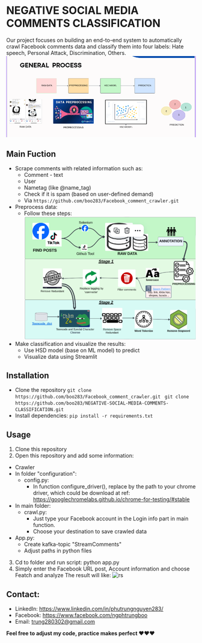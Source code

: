 # NEGATIVE SOCIAL MEDIA COMMENTS CLASSIFICATION

Our project focuses on building an end-to-end system to automatically crawl Facebook comments data and classify them into four labels: Hate speech, Personal Attack, Discrimination, Others.
![Total](general.png)
 ## Main Fuction 
- Scrape comments with related information such as: 
  - Comment - text 
  - User 
  - Nametag (like @name_tag) 
  - Check if it is spam (based on user-defined demand)  
  - Via ```https://github.com/boo283/Facebook_comment_crawler.git ```
- Preprocess data:
  - Follow these steps:
  ![Preprocess](prepro.png)
- Make classification and visualize the results:
  - Use HSD model (base on ML model) to predict
  - Visualize data using Streamlit 
  
## Installation
- Clone the repository
  ``` git clone https://github.com/boo283/Facebook_comment_crawler.git ```
  ``` git clone https://github.com/boo283/NEGATIVE-SOCIAL-MEDIA-COMMENTS-CLASSIFICATION.git```
- Install dependencies: 
 ``` pip install -r requirements.txt ```
 
 ## Usage
 1. Clone this repository 
 2. Open this repository and add some information: 
- Crawler
 - In folder "configuration":
   -  config.py:
      -    In function configure_driver(), replace by the path to your chrome driver, which could be download at
        ref: https://googlechromelabs.github.io/chrome-for-testing/#stable
 - In main folder: 
   - crawl.py:  
      - Just type your Facebook account in the Login info part in main function. 
      - Choose your destination to save crawled data 
- App.py:
  - Create kafka-topic "StreamComments"
  - Adjust paths in python files
 3. Cd to folder and run script: python app.py
 4. Simply enter the Facebook URL post, Account information and choose Featch and analyze
 The result will like: ![rs](rs.png)

  ## Contact:    
  - LinkedIn: https://www.linkedin.com/in/phutrungnguyen283/ 
  - Facebook: https://www.facebook.com/ngphtrungboo 
  - Email: trung280302@gmail.com 
  
<strong> Feel free to adjust my code, practice makes perfect ❤️❤️❤️ <strong>
